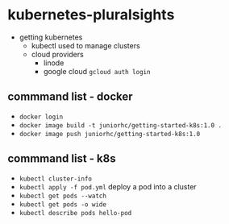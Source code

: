 # kubernetes-pluralsights

- getting kubernetes
    - kubectl used to manage clusters
    - cloud providers
        - linode 
        - google cloud `gcloud auth login`

## commmand list - docker
- `docker login`
- `docker image build -t juniorhc/getting-started-k8s:1.0 .`
- `docker image push juniorhc/getting-started-k8s:1.0 `


## commmand list - k8s
- `kubectl cluster-info`
- `kubectl apply -f pod.yml` deploy a pod into a cluster
- `kubectl get pods --watch`
- `kubectl get pods -o wide`
- `kubectl describe pods hello-pod`